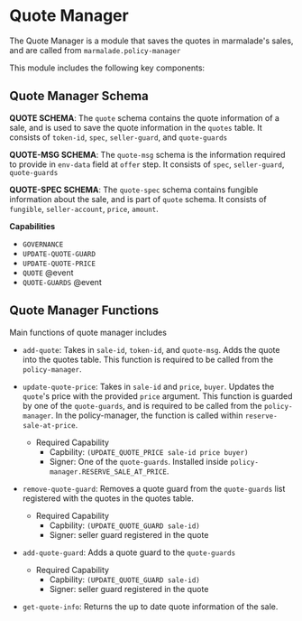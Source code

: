 # Quote Manager

The Quote Manager is a module that saves the quotes in marmalade's sales, and are called from `marmalade.policy-manager`

This module includes the following key components:

## Quote Manager Schema

**QUOTE SCHEMA**: The `quote` schema contains the quote information of a sale, and is used to save the quote information in the `quotes` table. It consists of `token-id`, `spec`, `seller-guard`, and `quote-guards`

**QUOTE-MSG SCHEMA**: The `quote-msg` schema is the information required to provide in `env-data` field at `offer` step. It consists of `spec`, `seller-guard`, `quote-guards`

**QUOTE-SPEC SCHEMA**: The `quote-spec` schema contains fungible information about the sale, and is part of `quote` schema. It consists of `fungible`, `seller-account`, `price`, `amount`.

**Capabilities**
  - `GOVERNANCE`
  - `UPDATE-QUOTE-GUARD`
  - `UPDATE-QUOTE-PRICE`
  - `QUOTE` @event
  - `QUOTE-GUARDS` @event

## Quote Manager Functions

Main functions of quote manager includes

- `add-quote`: Takes in `sale-id`, `token-id`, and `quote-msg`. Adds the quote into the quotes table. This function is required to be called from the `policy-manager`.

- `update-quote-price`: Takes in `sale-id` and `price`, `buyer`. Updates the `quote`'s price with the provided `price` argument. This function is guarded by one of the `quote-guards`, and is required to be called from the `policy-manager`. In the policy-manager, the function is called within `reserve-sale-at-price`.
  - Required Capability
    - Capbility: `(UPDATE_QUOTE_PRICE sale-id price buyer)`
    - Signer: One of the `quote-guards`. Installed inside `policy-manager.RESERVE_SALE_AT_PRICE`.

- `remove-quote-guard`: Removes a quote guard from the `quote-guards` list registered with the quotes in the quotes table.
  - Required Capability
    - Capbility: `(UPDATE_QUOTE_GUARD sale-id)`
    - Signer: seller guard registered in the quote

- `add-quote-guard`: Adds a quote guard to the `quote-guards`
  - Required Capability
    - Capbility: `(UPDATE_QUOTE_GUARD sale-id)`
    - Signer: seller guard registered in the quote

- `get-quote-info`: Returns the up to date quote information of the sale.
